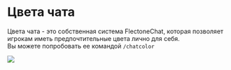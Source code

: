 # Цвета чата

Цвета чата - это собственная система FlectoneChat, которая позволяет игрокам иметь предпочтительные цвета лично для себя.  
Вы можете попробовать ее командой `/chatcolor`

![](https://media.discordapp.net/attachments/895577735924178975/1129594362934865930/1facd09ab389ab792a47a62aa393a89ff3fdfb9a.gif)